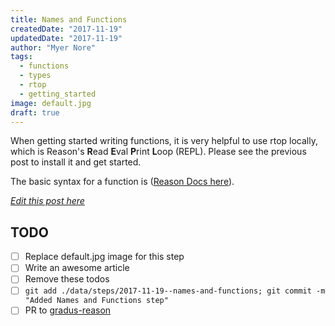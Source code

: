 ```yaml
---
title: Names and Functions
createdDate: "2017-11-19"
updatedDate: "2017-11-19"
author: "Myer Nore"
tags:
  - functions
  - types
  - rtop
  - getting_started
image: default.jpg
draft: true
---
```


When getting started writing functions, it is very helpful to use 
rtop locally, which is Reason's **R**ead **E**val **P**rint **L**oop (REPL). Please 
see the previous post to install it and get started.

The basic syntax for a function is ([Reason Docs here](https://reasonml.github.io/guide/language/function)).

_[Edit this post here](https://github.com/codekiln/gradus-reason/tree/master/data/steps/2017-11-19--names-and-functions/index.md)_

## TODO

-   [ ] Replace default.jpg image for this step
-   [ ] Write an awesome article
-   [ ] Remove these todos
-   [ ] `git add ./data/steps/2017-11-19--names-and-functions; git commit -m "Added Names and Functions step"`
-   [ ] PR to [gradus-reason](https://github.com/codekiln/gradus-reason)
